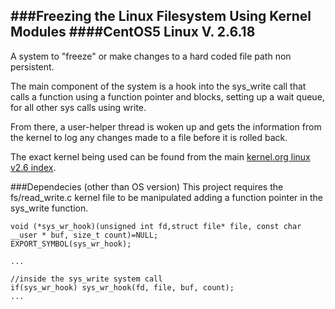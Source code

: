 ###Freezing the Linux Filesystem Using Kernel Modules 
####CentOS5 Linux V. 2.6.18
---
A system to "freeze" or make changes to a hard coded file path non persistent. 

The main component of the system is a hook into the sys_write call that calls a function using a function pointer and blocks, setting up a wait queue, for all other sys calls using write.

From there, a user-helper thread is woken up and gets the information from the kernel to log any changes made to a file before it is rolled back.

The exact kernel being used can be found from the main [kernel.org linux v2.6 index](https://www.kernel.org/pub/linux/kernel/v2.6/).

###Dependecies (other than OS version)
This project requires the fs/read_write.c kernel file to be manipulated adding a function pointer in the sys_write function.

```
void (*sys_wr_hook)(unsigned int fd,struct file* file, const char __user * buf, size_t count)=NULL;
EXPORT_SYMBOL(sys_wr_hook);

...

//inside the sys_write system call
if(sys_wr_hook) sys_wr_hook(fd, file, buf, count);
...

```
